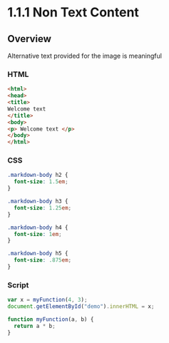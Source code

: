 # 1.1.1 Non Text Content

## Overview

Alternative text provided for the image is meaningful

### HTML

```html
<html>
<head>
<title>
Welcome text
</title>
<body>
<p> Welcome text </p>
</body>
</html>
```

### CSS

```css
.markdown-body h2 {
  font-size: 1.5em;
}

.markdown-body h3 {
  font-size: 1.25em;
}

.markdown-body h4 {
  font-size: 1em;
}

.markdown-body h5 {
  font-size: .875em;
}

```

### Script

```javascript
var x = myFunction(4, 3);
document.getElementById("demo").innerHTML = x;

function myFunction(a, b) {
  return a * b;
}
```

